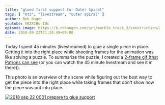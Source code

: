 ```yaml
---
title: "glued first support for Outer Spiral"
tags: [ "mt3", "livestream", "outer spiral" ]
author: Rob Nugen
youtube: hRZXCBu-IUc
episode_image: https://b.robnugen.com/art/marble_track_3/construction/2018/2018_sep_22_0007_glued_first_outer_spiral_support.jpg
date: 2018-09-22T21:20:49+09:00
---
```


Today I spent 45 minutes (livestreamed) to glue a single piece in
place.  Getting it into the right place while shooting frames for the
animation was like solving a puzzle.  To summarize the puzzle, I
created a [2-frame gif (that Patrons can see](https://www.patreon.com/posts/21571163) (or you can watch the 45
minute livestream and see it in there)).

This photo is an overview of the scene while figuring out the best way
to get the piece into the right place while taking frames that don't
show how the piece was put into place.

[![2018 sep 22 0001 prepare to glue support](//b.robnugen.com/art/marble_track_3/construction/2018/thumbs/2018_sep_22_0001_prepare_to_glue_support.jpg)](//b.robnugen.com/art/marble_track_3/construction/2018/2018_sep_22_0001_prepare_to_glue_support.jpg)
